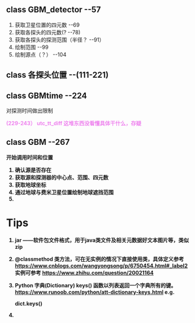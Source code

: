 ## class GBM_detector --57
1. 获取卫星位置的四元数 --69
2. 获取各探头的四元数(? --78)
3. 获取各探头的探测范围（半径？ --91）
4. 绘制范围 --99
5. 绘制源点（？） --104

## class 各探头位置 --(111-221)
## class GBMtime --224
对探测时间做出限制

<b><font color=Violet>(229-243） utc_tt_diff 这堆东西没看懂具体干什么，存疑</font><b>

## class GBM --267
开始调用时间和位置

1. 确认源是否存在
2. 获取源和探测器的中心点、范围、四元数
3. 获取地球坐标
4. 通过地球与费米卫星位置绘制地球遮挡范围
5. 

# Tips

1. jar ——软件包文件格式，用于java类文件及相关元数据好文本图片等，类似zip

2. @classmethod 类方法，可在无实例的情况下直接使用类，具体定义参考 https://www.cnblogs.com/wangyongsong/p/6750454.html#_label2  实例可参考 https://www.zhihu.com/question/20021164

3. Python 字典(Dictionary) keys() 函数以列表返回一个字典所有的键。 https://www.runoob.com/python/att-dictionary-keys.html
e.g.
 
    dict.keys()

4. 
